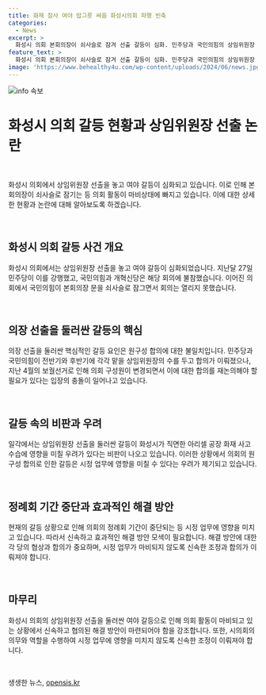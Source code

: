 ```yaml
---
title: 화재 참사 여야 밥그릇 싸움 화성시의회 파행 빈축
categories:
  - News
excerpt: >
  화성시 의회 본회의장이 쇠사슬로 잠겨 선출 갈등이 심화. 민주당과 국민의힘의 상임위원장 선출 논쟁에서 국민의힘이 본회의를 거부하며 출입문을 봉쇄. 민주당은 원구성 합의를 어겼다고 주장하며 갈등 고조. 화성시의회가 사고 수습에 주력해야 하는 상황에서 상임위원장 자리다툼에 비판도 나옴.
feature_text: >
  화성시 의회 본회의장이 쇠사슬로 잠겨 선출 갈등이 심화. 민주당과 국민의힘의 상임위원장 선출 논쟁에서 국민의힘이 본회의를 거부하며 출입문을 봉쇄. 민주당은 원구성 합의를 어겼다고 주장하며 갈등 고조. 화성시의회가 사고 수습에 주력해야 하는 상황에서 상임위원장 자리다툼에 비판도 나옴.
image: 'https://www.behealthy4u.com/wp-content/uploads/2024/06/news.jpg'
---
```


<p><img src="https://www.behealthy4u.com/wp-content/uploads/2024/06/news.jpg" alt="info 속보" /></p>

<h1 data-ke-size="size26">화성시 의회 갈등 현황과 상임위원장 선출 논란</h1>

<p data-ke-size="size16">&nbsp;</p>

<p>화성시 의회에서 상임위원장 선출을 놓고 여야 갈등이 심화되고 있습니다. 이로 인해 본회의장이 쇠사슬로 잠기는 등 의회 활동이 마비상태에 빠지고 있습니다. 이에 대한 상세한 현황과 논란에 대해 알아보도록 하겠습니다.</p>

<p data-ke-size="size16">&nbsp;</p>

<h2 data-ke-size="size26">화성시 의회 갈등 사건 개요</h2>

<p data-ke-size="size16">화성시 의회에서는 상임위원장 선출을 놓고 여야 갈등이 심화되었습니다. 지난달 27일 민주당이 이를 강행했고, 국민의힘과 개혁신당은 해당 회의에 불참했습니다. 이어진 의회에서 국민의힘이 본회의장 문을 쇠사슬로 잠그면서 회의는 열리지 못했습니다.</p>

<p data-ke-size="size16">&nbsp;</p>

<h2 data-ke-size="size26">의장 선출을 둘러싼 갈등의 핵심</h2>

<p data-ke-size="size16">의장 선출을 둘러싼 핵심적인 갈등 요인은 원구성 합의에 대한 불일치입니다. 민주당과 국민의힘이 전반기와 후반기에 각각 맡을 상임위원장의 수를 두고 합의가 이뤄졌으나, 지난 4월의 보궐선거로 인해 의회 구성원이 변경되면서 이에 대한 합의를 재논의해야 할 필요가 있다는 입장의 충돌이 일어나고 있습니다.</p>

<p data-ke-size="size16">&nbsp;</p>

<h2 data-ke-size="size26">갈등 속의 비판과 우려</h2>

<p data-ke-size="size16">일각에서는 상임위원장 선출을 둘러싼 갈등이 화성시가 직면한 아리셀 공장 화재 사고 수습에 영향을 미칠 우려가 있다는 비판이 나오고 있습니다. 이러한 상황에서 의회의 원구성 합의로 인한 갈등은 시정 업무에 영향을 미칠 수 있다는 우려가 제기되고 있습니다.</p>

<p data-ke-size="size16">&nbsp;</p>

<h2 data-ke-size="size26">정례회 기간 중단과 효과적인 해결 방안</h2>

<p data-ke-size="size16">현재의 갈등 상황으로 인해 의회의 정례회 기간이 중단되는 등 시정 업무에 영향을 미치고 있습니다. 따라서 신속하고 효과적인 해결 방안 모색이 필요합니다. 해결 방안에 대한 각 당의 협상과 합의가 중요하며, 시정 업무가 마비되지 않도록 신속한 조정과 합의가 이뤄져야 합니다.</p>

<p data-ke-size="size16">&nbsp;</p>

<h2 data-ke-size="size26">마무리</h2>

<p data-ke-size="size16">화성시 의회의 상임위원장 선출을 둘러싼 여야 갈등으로 인해 의회 활동이 마비되고 있는 상황에서 신속하고 협의된 해결 방안이 마련되어야 함을 강조합니다. 또한, 시의회의 의무와 역할을 수행하여 시정 업무에 영향을 미치지 않도록 신속한 조정이 이뤄져야 합니다.</p>

<p data-ke-size="size16">&nbsp;</p>
생생한 뉴스, <a href="https://opensis.kr" rel="dofollow">opensis.kr</a>


